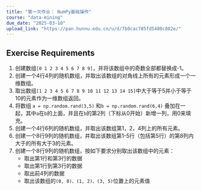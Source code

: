 ```yaml
---
title: "第一次作业： NumPy基础操作"
course: "data-mining"
due_date: "2025-03-10"
upload_link: "https://pan.hunnu.edu.cn/u/d/7b0cac785fd5480c882e/"
---
```


## Exercise Requirements
1. 创建数组`[0 1 2 3 4 5 6 7 8 9]`，并将该数组中的奇数全部都替换成-1。
2. 创建一个4行4列的随机数组，并取出该数组的对角线上所有的元素形成一个一维数组。
3. 取出数组`[1 2 3 4 5 6 7 8 9 10 11 12 13 14 15]`中大于等于5并小于等于10的元素作为一维数组返回。
4. 将数组 `a = np.random.rand(3,5)` 和`b = np.random.rand(6,4)` 叠加在一起，其中`a`在`b`的上面，并且在`b`的第2列（下标从0开始）新增一列，用0来填充。
5. 创建一个4行6列的随机数组，并取出该数组第1，2，4列上的所有元素。
6. 创建一个8行9列的随机数组，并取出该数组第1-5行（包括第5行）的第8列内大于的所有大于3的元素。
7. 创建一个8行9列的随机数组，按如下要求分别取出该数组中的元素：
   * 取出第1行和第3行的数据
   * 取出第1行到第3行的数据
   * 取出前4列的数据
   * 取出该数组的`(0, 0)、(1, 2)、(3, 5)`位置上的元素值